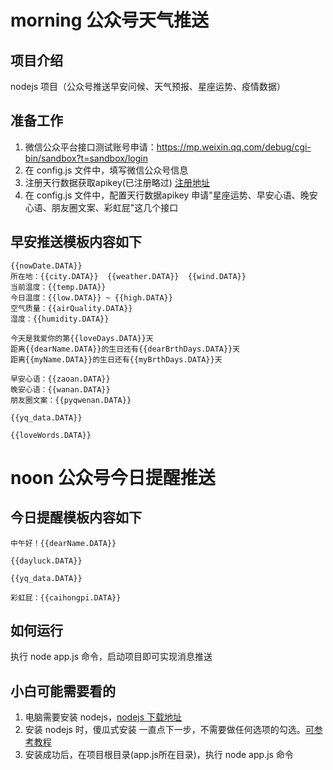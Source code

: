 # morning 公众号天气推送

## 项目介绍
nodejs 项目（公众号推送早安问候、天气预报、星座运势、疫情数据）

## 准备工作
1. 微信公众平台接口测试账号申请：https://mp.weixin.qq.com/debug/cgi-bin/sandbox?t=sandbox/login
2. 在 config.js 文件中，填写微信公众号信息
3. 注册天行数据获取apikey(已注册略过) [注册地址](https://www.tianapi.com/signup.html)
4. 在 config.js 文件中，配置天行数据apikey 申请"星座运势、早安心语、晚安心语、朋友圈文案、彩虹屁"这几个接口

## 早安推送模板内容如下
```text
{{nowDate.DATA}}
所在地：{{city.DATA}}  {{weather.DATA}}  {{wind.DATA}}
当前温度：{{temp.DATA}}
今日温度：{{low.DATA}} ~ {{high.DATA}}
空气质量：{{airQuality.DATA}}
湿度：{{humidity.DATA}}

今天是我爱你的第{{loveDays.DATA}}天
距离{{dearName.DATA}}的生日还有{{dearBrthDays.DATA}}天
距离{{myName.DATA}}的生日还有{{myBrthDays.DATA}}天

早安心语：{{zaoan.DATA}}
晚安心语：{{wanan.DATA}}
朋友圈文案：{{pyqwenan.DATA}}

{{yq_data.DATA}}

{{loveWords.DATA}}
```


# noon 公众号今日提醒推送

## 今日提醒模板内容如下
```text
中午好！{{dearName.DATA}}

{{dayluck.DATA}}

{{yq_data.DATA}}

彩虹屁：{{caihongpi.DATA}}
```  

## 如何运行
执行 node app.js 命令，启动项目即可实现消息推送

## 小白可能需要看的
1. 电脑需要安装 nodejs，[nodejs 下载地址](https://nodejs.org/zh-cn/download/)
2. 安装 nodejs 时，傻瓜式安装 一直点下一步，不需要做任何选项的勾选。[可参考教程](https://www.runoob.com/nodejs/nodejs-install-setup.html)
3. 安装成功后，在项目根目录(app.js所在目录)，执行 node app.js 命令
